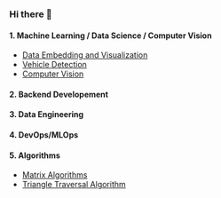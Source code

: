 ### Hi there 👋

#### 1. Machine Learning / Data Science / Computer Vision
- [Data Embedding and Visualization](https://github.com/Smendowski/data-embedding-and-visualization)
- [Vehicle Detection](https://github.com/Smendowski/vehicle-detection)
- [Computer Vision](https://github.com/Smendowski/computer-vision)

#### 2. Backend Developement

#### 3. Data Engineering

#### 4. DevOps/MLOps

#### 5. Algorithms
- [Matrix Algorithms](https://github.com/Smendowski/matrix-algorithms)
- [Triangle Traversal Algorithm](https://github.com/Smendowski/triangle-traversal-algorithm)

<!--
**Smendowski/Smendowski** is a ✨ _special_ ✨ repository because its `README.md` (this file) appears on your GitHub profile.

Here are some ideas to get you started:

- 🔭 I’m currently working on ...
- 🌱 I’m currently learning ...
- 👯 I’m looking to collaborate on ...
- 🤔 I’m looking for help with ...
- 💬 Ask me about ...
- 📫 How to reach me: ...
- 😄 Pronouns: ...
- ⚡ Fun fact: ...
-->
